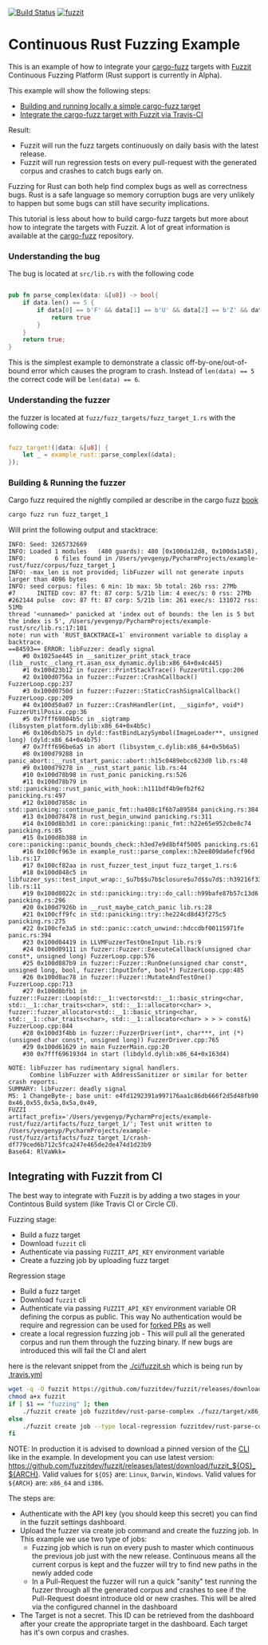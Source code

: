 [![Build Status](https://travis-ci.org/fuzzitdev/example-go.svg?branch=master)](https://travis-ci.org/fuzzitdev/example-rust)
[![fuzzit](https://app.fuzzit.dev/badge?org_id=fuzzitdev&branch=master)](https://fuzzit.dev)

# Continuous Rust Fuzzing Example

This is an example of how to integrate your [cargo-fuzz](https://github.com/rust-fuzz/cargo-fuzz) targets with 
[Fuzzit](https://fuzzit.dev) Continuous Fuzzing Platform (Rust support is currently in Alpha).

This example will show the following steps:
* [Building and running locally a simple cargo-fuzz target](#building--running-the-fuzzer)
* [Integrate the cargo-fuzz target with Fuzzit via Travis-CI](#integrating-with-fuzzit-from-ci)

Result:
* Fuzzit will run the fuzz targets continuously on daily basis with the latest release.
* Fuzzit will run regression tests on every pull-request with the generated corpus and crashes to catch bugs early on.

Fuzzing for Rust can both help find complex bugs as well as correctness bugs. Rust is a safe language so memory corruption bugs
are very unlikely to happen but some bugs can still have security implications.

This tutorial is less about how to build cargo-fuzz targets but more about how to integrate the targets with Fuzzit. A lot of 
great information is available at the [cargo-fuzz](https://rust-fuzz.github.io/book/cargo-fuzz.html) repository.

### Understanding the bug

The bug is located at `src/lib.rs` with the following code

```rust

pub fn parse_complex(data: &[u8]) -> bool{
	if data.len() == 5 {
		if data[0] == b'F' && data[1] == b'U' && data[2] == b'Z' && data[3] == b'Z' && data[4] == b'I' && data[5] == b'T' {
			return true
		}
	}
    return true;
}
```

This is the simplest example to demonstrate a classic off-by-one/out-of-bound error which causes the program to crash.
Instead of `len(data) == 5` the correct code will be `len(data) == 6`.

### Understanding the fuzzer

the fuzzer is located at `fuzz/fuzz_targets/fuzz_target_1.rs` with the following code:

```rust

fuzz_target!(|data: &[u8]| {
    let _ = example_rust::parse_complex(&data);
});

```

### Building & Running the fuzzer

Cargo fuzz required the nightly compiled ar describe in the cargo fuzz [book](https://rust-fuzz.github.io/book/cargo-fuzz.html)

```bash
cargo fuzz run fuzz_target_1
```


Will print the following output and stacktrace:

```text
INFO: Seed: 3265732669
INFO: Loaded 1 modules   (480 guards): 480 [0x100da12d8, 0x100da1a58), 
INFO:        6 files found in /Users/yevgenyp/PycharmProjects/example-rust/fuzz/corpus/fuzz_target_1
INFO: -max_len is not provided; libFuzzer will not generate inputs larger than 4096 bytes
INFO: seed corpus: files: 6 min: 1b max: 5b total: 26b rss: 27Mb
#7      INITED cov: 87 ft: 87 corp: 5/21b lim: 4 exec/s: 0 rss: 27Mb
#262144 pulse  cov: 87 ft: 87 corp: 5/21b lim: 261 exec/s: 131072 rss: 51Mb
thread '<unnamed>' panicked at 'index out of bounds: the len is 5 but the index is 5', /Users/yevgenyp/PycharmProjects/example-rust/src/lib.rs:17:101
note: run with `RUST_BACKTRACE=1` environment variable to display a backtrace.
==84593== ERROR: libFuzzer: deadly signal
    #0 0x1025ae445 in __sanitizer_print_stack_trace (lib__rustc__clang_rt.asan_osx_dynamic.dylib:x86_64+0x4c445)
    #1 0x100d23b12 in fuzzer::PrintStackTrace() FuzzerUtil.cpp:206
    #2 0x100d0756a in fuzzer::Fuzzer::CrashCallback() FuzzerLoop.cpp:237
    #3 0x100d0750d in fuzzer::Fuzzer::StaticCrashSignalCallback() FuzzerLoop.cpp:209
    #4 0x100d50a07 in fuzzer::CrashHandler(int, __siginfo*, void*) FuzzerUtilPosix.cpp:36
    #5 0x7fff69804b5c in _sigtramp (libsystem_platform.dylib:x86_64+0x4b5c)
    #6 0x106db5b75 in dyld::fastBindLazySymbol(ImageLoader**, unsigned long) (dyld:x86_64+0x4b75)
    #7 0x7fff696be6a5 in abort (libsystem_c.dylib:x86_64+0x5b6a5)
    #8 0x100d79288 in panic_abort::__rust_start_panic::abort::h15c0489ebcc623d0 lib.rs:48
    #9 0x100d79278 in __rust_start_panic lib.rs:44
    #10 0x100d78b98 in rust_panic panicking.rs:526
    #11 0x100d78b79 in std::panicking::rust_panic_with_hook::h111bdf4b9efb2f62 panicking.rs:497
    #12 0x100d7858c in std::panicking::continue_panic_fmt::ha408c1f6b7a89584 panicking.rs:384
    #13 0x100d78478 in rust_begin_unwind panicking.rs:311
    #14 0x100d8b3d1 in core::panicking::panic_fmt::h22e65e952cbe8c74 panicking.rs:85
    #15 0x100d8b388 in core::panicking::panic_bounds_check::h3ed7e9d8bf4f5005 panicking.rs:61
    #16 0x100cf963e in example_rust::parse_complex::h2ee809da6efcf96d lib.rs:17
    #17 0x100cf82aa in rust_fuzzer_test_input fuzz_target_1.rs:6
    #18 0x100d048c5 in libfuzzer_sys::test_input_wrap::_$u7b$$u7b$closure$u7d$$u7d$::h39216f33af358cfa lib.rs:11
    #19 0x100d0022c in std::panicking::try::do_call::h99bafe87b57c13d6 panicking.rs:296
    #20 0x100d7926b in __rust_maybe_catch_panic lib.rs:28
    #21 0x100cff9fc in std::panicking::try::he224cd8d43f275c5 panicking.rs:275
    #22 0x100cfe3a5 in std::panic::catch_unwind::hdccdbf00115971fe panic.rs:394
    #23 0x100d04419 in LLVMFuzzerTestOneInput lib.rs:9
    #24 0x100d09111 in fuzzer::Fuzzer::ExecuteCallback(unsigned char const*, unsigned long) FuzzerLoop.cpp:576
    #25 0x100d087b9 in fuzzer::Fuzzer::RunOne(unsigned char const*, unsigned long, bool, fuzzer::InputInfo*, bool*) FuzzerLoop.cpp:485
    #26 0x100d0ac78 in fuzzer::Fuzzer::MutateAndTestOne() FuzzerLoop.cpp:713
    #27 0x100d0bfb1 in fuzzer::Fuzzer::Loop(std::__1::vector<std::__1::basic_string<char, std::__1::char_traits<char>, std::__1::allocator<char> >, fuzzer::fuzzer_allocator<std::__1::basic_string<char, std::__1::char_traits<char>, std::__1::allocator<char> > > > const&) FuzzerLoop.cpp:844
    #28 0x100d3f4bb in fuzzer::FuzzerDriver(int*, char***, int (*)(unsigned char const*, unsigned long)) FuzzerDriver.cpp:765
    #29 0x100d61629 in main FuzzerMain.cpp:20
    #30 0x7fff696193d4 in start (libdyld.dylib:x86_64+0x163d4)

NOTE: libFuzzer has rudimentary signal handlers.
      Combine libFuzzer with AddressSanitizer or similar for better crash reports.
SUMMARY: libFuzzer: deadly signal
MS: 1 ChangeByte-; base unit: e4fd1292391a997176aa1c86db666f2d5d48fb90
0x46,0x55,0x5a,0x5a,0x49,
FUZZI
artifact_prefix='/Users/yevgenyp/PycharmProjects/example-rust/fuzz/artifacts/fuzz_target_1/'; Test unit written to /Users/yevgenyp/PycharmProjects/example-rust/fuzz/artifacts/fuzz_target_1/crash-df779ced6b712c5fca247e465de2de474d1d23b9
Base64: RlVaWkk=
```

## Integrating with Fuzzit from CI

The best way to integrate with Fuzzit is by adding a two stages in your Contintous Build system
(like Travis CI or Circle CI).

Fuzzing stage:

* Build a fuzz target
* Download `fuzzit` cli
* Authenticate via passing `FUZZIT_API_KEY` environment variable
* Create a fuzzing job by uploading fuzz target

Regression stage
* Build a fuzz target
* Download `fuzzit` cli
* Authenticate via passing `FUZZIT_API_KEY` environment variable OR defining the corpus as public. This way
No authentication would be require and regression can be used for [forked PRs](https://docs.travis-ci.com/user/pull-requests#pull-requests-and-security-restrictions) as well
* create a local regression fuzzing job - This will pull all the generated corpus and run them through
the fuzzing binary. If new bugs are introduced this will fail the CI and alert

here is the relevant snippet from the [./ci/fuzzit.sh](https://github.com/fuzzitdev/example-rust/blob/master/ci/fuzzit.sh)
which is being run by [.travis.yml](https://github.com/fuzzitdev/example-rust/blob/master/.travis.yml)

```bash
wget -q -O fuzzit https://github.com/fuzzitdev/fuzzit/releases/download/v2.4.29/fuzzit_Linux_x86_64
chmod a+x fuzzit
if [ $1 == "fuzzing" ]; then
    ./fuzzit create job fuzzitdev/rust-parse-complex ./fuzz/target/x86_64-unknown-linux-gnu/debug/fuzz_parse_complex
else
    ./fuzzit create job --type local-regression fuzzitdev/rust-parse-complex ./fuzz/target/x86_64-unknown-linux-gnu/debug/fuzz_parse_complex
fi
``` 

NOTE: In production it is advised to download a pinned version of the [CLI](https://github.com/fuzzitdev/fuzzit)
like in the example. In development you can use latest version:
https://github.com/fuzzitdev/fuzzit/releases/latest/download/fuzzit_${OS}_${ARCH}.
Valid values for `${OS}` are: `Linux`, `Darwin`, `Windows`.
Valid values for `${ARCH}` are: `x86_64` and `i386`.

The steps are:
* Authenticate with the API key (you should keep this secret) you can find in the fuzzit settings dashboard.
* Upload the fuzzer via create job command and create the fuzzing job. In This example we use two type of jobs:
    * Fuzzing job which is run on every push to master which continuous the previous job just with the new release.
    Continuous means all the current corpus is kept and the fuzzer will try to find new paths in the newly added code
    * In a Pull-Request the fuzzer will run a quick "sanity" test running the fuzzer through all the generated corpus
    and crashes to see if the Pull-Request doesnt introduce old or new crashes. This will be alred via the configured
    channel in the dashboard
* The Target is not a secret. This ID can be retrieved from the dashboard after your create the appropriate target in the dashboard.
Each target has it's own corpus and crashes.